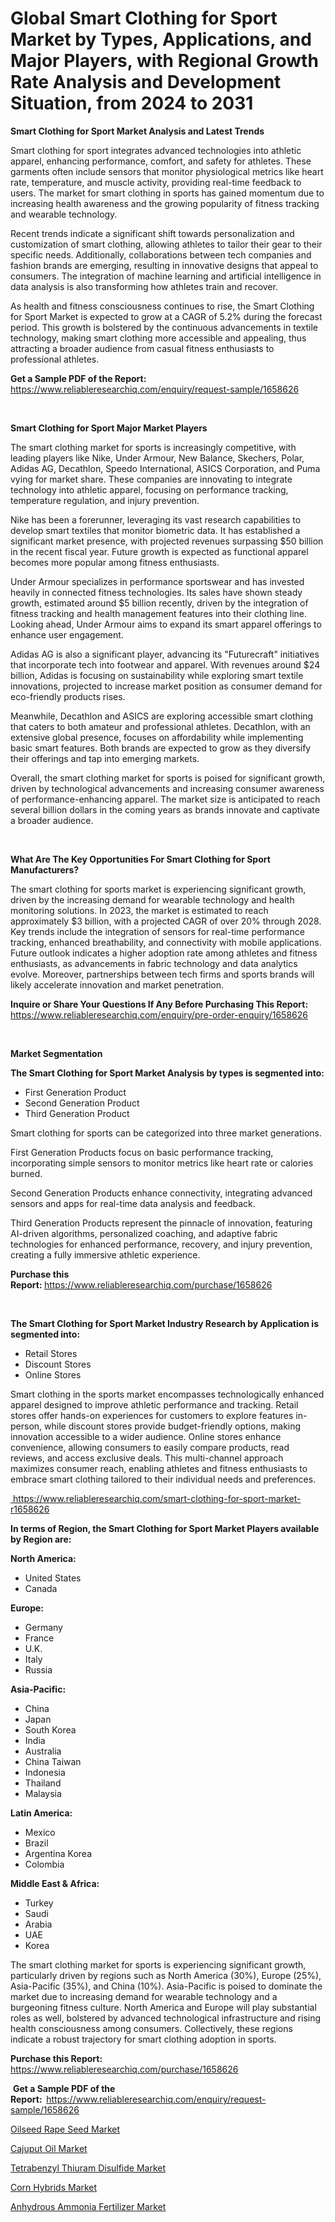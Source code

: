 <p><h1>Global Smart Clothing for Sport Market by Types, Applications, and Major Players, with Regional Growth Rate Analysis and Development Situation, from 2024 to 2031</h1></p><p><strong>Smart Clothing for Sport Market Analysis and Latest Trends</strong></p>
<p><p>Smart clothing for sport integrates advanced technologies into athletic apparel, enhancing performance, comfort, and safety for athletes. These garments often include sensors that monitor physiological metrics like heart rate, temperature, and muscle activity, providing real-time feedback to users. The market for smart clothing in sports has gained momentum due to increasing health awareness and the growing popularity of fitness tracking and wearable technology.</p><p>Recent trends indicate a significant shift towards personalization and customization of smart clothing, allowing athletes to tailor their gear to their specific needs. Additionally, collaborations between tech companies and fashion brands are emerging, resulting in innovative designs that appeal to consumers. The integration of machine learning and artificial intelligence in data analysis is also transforming how athletes train and recover.</p><p>As health and fitness consciousness continues to rise, the Smart Clothing for Sport Market is expected to grow at a CAGR of 5.2% during the forecast period. This growth is bolstered by the continuous advancements in textile technology, making smart clothing more accessible and appealing, thus attracting a broader audience from casual fitness enthusiasts to professional athletes.</p></p>
<p><strong>Get a Sample PDF of the Report:&nbsp;</strong> <a href="https://www.reliableresearchiq.com/enquiry/request-sample/1658626?utm_campaign=1137&utm_medium=2&utm_source=Github&utm_content=ia&utm_term=09122024&utm_id=smart-clothing-for-sport">https://www.reliableresearchiq.com/enquiry/request-sample/1658626</a></p>
<p>&nbsp;</p>
<p><strong>Smart Clothing for Sport Major Market Players</strong></p>
<p><p>The smart clothing market for sports is increasingly competitive, with leading players like Nike, Under Armour, New Balance, Skechers, Polar, Adidas AG, Decathlon, Speedo International, ASICS Corporation, and Puma vying for market share. These companies are innovating to integrate technology into athletic apparel, focusing on performance tracking, temperature regulation, and injury prevention.</p><p>Nike has been a forerunner, leveraging its vast research capabilities to develop smart textiles that monitor biometric data. It has established a significant market presence, with projected revenues surpassing $50 billion in the recent fiscal year. Future growth is expected as functional apparel becomes more popular among fitness enthusiasts.</p><p>Under Armour specializes in performance sportswear and has invested heavily in connected fitness technologies. Its sales have shown steady growth, estimated around $5 billion recently, driven by the integration of fitness tracking and health management features into their clothing line. Looking ahead, Under Armour aims to expand its smart apparel offerings to enhance user engagement.</p><p>Adidas AG is also a significant player, advancing its "Futurecraft" initiatives that incorporate tech into footwear and apparel. With revenues around $24 billion, Adidas is focusing on sustainability while exploring smart textile innovations, projected to increase market position as consumer demand for eco-friendly products rises.</p><p>Meanwhile, Decathlon and ASICS are exploring accessible smart clothing that caters to both amateur and professional athletes. Decathlon, with an extensive global presence, focuses on affordability while implementing basic smart features. Both brands are expected to grow as they diversify their offerings and tap into emerging markets.</p><p>Overall, the smart clothing market for sports is poised for significant growth, driven by technological advancements and increasing consumer awareness of performance-enhancing apparel. The market size is anticipated to reach several billion dollars in the coming years as brands innovate and captivate a broader audience.</p></p>
<p>&nbsp;</p>
<p><strong>What Are The Key Opportunities For Smart Clothing for Sport Manufacturers?</strong></p>
<p><p>The smart clothing for sports market is experiencing significant growth, driven by the increasing demand for wearable technology and health monitoring solutions. In 2023, the market is estimated to reach approximately $3 billion, with a projected CAGR of over 20% through 2028. Key trends include the integration of sensors for real-time performance tracking, enhanced breathability, and connectivity with mobile applications. Future outlook indicates a higher adoption rate among athletes and fitness enthusiasts, as advancements in fabric technology and data analytics evolve. Moreover, partnerships between tech firms and sports brands will likely accelerate innovation and market penetration.</p></p>
<p><strong>Inquire or Share Your Questions If Any Before Purchasing This Report:</strong> <a href="https://www.reliableresearchiq.com/enquiry/pre-order-enquiry/1658626?utm_campaign=1137&utm_medium=2&utm_source=Github&utm_content=ia&utm_term=09122024&utm_id=smart-clothing-for-sport">https://www.reliableresearchiq.com/enquiry/pre-order-enquiry/1658626</a></p>
<p>&nbsp;</p>
<p><strong>Market Segmentation</strong></p>
<p><strong>The Smart Clothing for Sport Market Analysis by types is segmented into:</strong></p>
<p><ul><li>First Generation Product</li><li>Second Generation Product</li><li>Third Generation Product</li></ul></p>
<p><p>Smart clothing for sports can be categorized into three market generations. </p><p>First Generation Products focus on basic performance tracking, incorporating simple sensors to monitor metrics like heart rate or calories burned. </p><p>Second Generation Products enhance connectivity, integrating advanced sensors and apps for real-time data analysis and feedback. </p><p>Third Generation Products represent the pinnacle of innovation, featuring AI-driven algorithms, personalized coaching, and adaptive fabric technologies for enhanced performance, recovery, and injury prevention, creating a fully immersive athletic experience.</p></p>
<p><strong>Purchase this Report:&nbsp;</strong><a href="https://www.reliableresearchiq.com/purchase/1658626?utm_campaign=1137&utm_medium=2&utm_source=Github&utm_content=ia&utm_term=09122024&utm_id=smart-clothing-for-sport">https://www.reliableresearchiq.com/purchase/1658626</a></p>
<p>&nbsp;</p>
<p><strong>The Smart Clothing for Sport Market Industry Research by Application is segmented into:</strong></p>
<p><ul><li>Retail Stores</li><li>Discount Stores</li><li>Online Stores</li></ul></p>
<p><p>Smart clothing in the sports market encompasses technologically enhanced apparel designed to improve athletic performance and tracking. Retail stores offer hands-on experiences for customers to explore features in-person, while discount stores provide budget-friendly options, making innovation accessible to a wider audience. Online stores enhance convenience, allowing consumers to easily compare products, read reviews, and access exclusive deals. This multi-channel approach maximizes consumer reach, enabling athletes and fitness enthusiasts to embrace smart clothing tailored to their individual needs and preferences.</p></p>
<p><a href="https://www.reliableresearchiq.com/smart-clothing-for-sport-market-r1658626?utm_campaign=1137&utm_medium=2&utm_source=Github&utm_content=ia&utm_term=09122024&utm_id=smart-clothing-for-sport">&nbsp;https://www.reliableresearchiq.com/smart-clothing-for-sport-market-r1658626</a></p>
<p><strong>In terms of Region, the Smart Clothing for Sport Market Players available by Region are:</strong></p>
<p>
    <p> <strong> North America: </strong>
        <ul>
            <li>United States</li>
            <li>Canada</li>
        </ul>
        </p> 
    <p> <strong> Europe: </strong>
        <ul>
            <li>Germany</li>
            <li>France</li>
            <li>U.K.</li>
            <li>Italy</li>
            <li>Russia</li>
        </ul>
        </p> 
    <p> <strong> Asia-Pacific: </strong>
        <ul>
            <li>China</li>
            <li>Japan</li>
            <li>South Korea</li>
            <li>India</li>
            <li>Australia</li>
            <li>China Taiwan</li>
            <li>Indonesia</li>
            <li>Thailand</li>
            <li>Malaysia</li>
        </ul>
        </p> 
    <p> <strong> Latin America: </strong>
        <ul>
            <li>Mexico</li>
            <li>Brazil</li>
            <li>Argentina Korea</li>
            <li>Colombia</li>
        </ul>
        </p> 
    <p> <strong> Middle East & Africa: </strong>
        <ul>
            <li>Turkey</li>
            <li>Saudi</li>
            <li>Arabia</li>
            <li>UAE</li>
            <li>Korea</li>
        </ul>
    </p>
    </p>
<p><p>The smart clothing market for sports is experiencing significant growth, particularly driven by regions such as North America (30%), Europe (25%), Asia-Pacific (35%), and China (10%). Asia-Pacific is poised to dominate the market due to increasing demand for wearable technology and a burgeoning fitness culture. North America and Europe will play substantial roles as well, bolstered by advanced technological infrastructure and rising health consciousness among consumers. Collectively, these regions indicate a robust trajectory for smart clothing adoption in sports.</p></p>
<p><strong>Purchase this Report: </strong><a href="https://www.reliableresearchiq.com/purchase/1658626?utm_campaign=1137&utm_medium=2&utm_source=Github&utm_content=ia&utm_term=09122024&utm_id=smart-clothing-for-sport">https://www.reliableresearchiq.com/purchase/1658626</a></p>
<p>&nbsp;<strong>Get a Sample PDF of the Report:&nbsp;&nbsp;</strong><a href="https://www.reliableresearchiq.com/enquiry/request-sample/1658626?utm_campaign=1137&utm_medium=2&utm_source=Github&utm_content=ia&utm_term=09122024&utm_id=smart-clothing-for-sport">https://www.reliableresearchiq.com/enquiry/request-sample/1658626</a></p>
<p><strong></strong></p>
<p><p><a href="https://www.linkedin.com/pulse/oilseed-rape-seed-market-size-share-analysis-growth-jwtee?utm_campaign=1137&utm_medium=2&utm_source=Github&utm_content=ia&utm_term=09122024&utm_id=smart-clothing-for-sport">Oilseed Rape Seed Market</a></p><p><a href="https://www.linkedin.com/pulse/th-score-market-0ptye?utm_campaign=1137&utm_medium=2&utm_source=Github&utm_content=ia&utm_term=09122024&utm_id=smart-clothing-for-sport">Cajuput Oil Market</a></p><p><a href="https://www.linkedin.com/pulse/comprehensive-analysis-global-tetrabenzyl-thiuram-disulfide-market-snksf?utm_campaign=1137&utm_medium=2&utm_source=Github&utm_content=ia&utm_term=09122024&utm_id=smart-clothing-for-sport">Tetrabenzyl Thiuram Disulfide Market</a></p><p><a href="https://www.linkedin.com/pulse/thorough-examination-global-corn-hybrids-market-size-focus-ibmde?utm_campaign=1137&utm_medium=2&utm_source=Github&utm_content=ia&utm_term=09122024&utm_id=smart-clothing-for-sport">Corn Hybrids Market</a></p><p><a href="https://www.linkedin.com/pulse/whats-driving-anhydrous-ammonia-fertilizer-market-2024-2031-iw6mf?utm_campaign=1137&utm_medium=2&utm_source=Github&utm_content=ia&utm_term=09122024&utm_id=smart-clothing-for-sport">Anhydrous Ammonia Fertilizer Market</a></p></p>